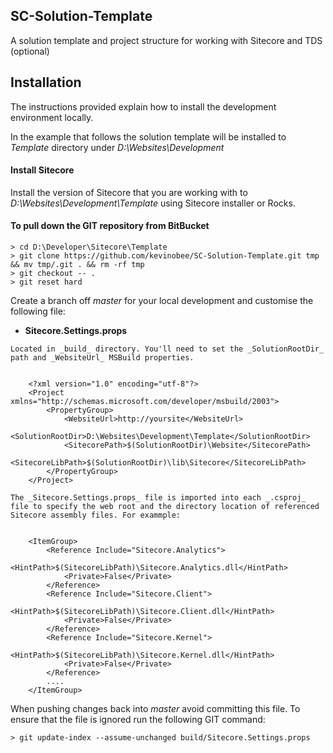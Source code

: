 ## SC-Solution-Template
A solution template and project structure for working with Sitecore and TDS (optional)


## Installation
The instructions provided explain how to install the development environment locally.

In the example  that follows the solution template will be installed to _Template_ directory under _D:\Websites\Development_


#### Install Sitecore
Install the version of Sitecore that you are working  with to _D:\Websites\Development\Template_ using Sitecore installer or Rocks.


#### To pull down the GIT repository from BitBucket

    > cd D:\Developer\Sitecore\Template
	> git clone https://github.com/kevinobee/SC-Solution-Template.git tmp && mv tmp/.git . && rm -rf tmp
	> git checkout -- .
	> git reset hard


Create a branch off _master_ for your local development and customise the following file:

*    __Sitecore.Settings.props__

    Located in _build_ directory. You'll need to set the _SolutionRootDir_ path and _WebsiteUrl_ MSBuild properties. 


        <?xml version="1.0" encoding="utf-8"?>
        <Project xmlns="http://schemas.microsoft.com/developer/msbuild/2003">
            <PropertyGroup>
                <WebsiteUrl>http://yoursite</WebsiteUrl>
                <SolutionRootDir>D:\Websites\Development\Template</SolutionRootDir>
                <SitecorePath>$(SolutionRootDir)\Website</SitecorePath>
                <SitecoreLibPath>$(SolutionRootDir)\lib\Sitecore</SitecoreLibPath>
            </PropertyGroup>
        </Project>

    The _Sitecore.Settings.props_ file is imported into each _.csproj_ file to specify the web root and the directory location of referenced Sitecore assembly files. For exammple:


        <ItemGroup>
            <Reference Include="Sitecore.Analytics">
                <HintPath>$(SitecoreLibPath)\Sitecore.Analytics.dll</HintPath>
                <Private>False</Private>
            </Reference>
            <Reference Include="Sitecore.Client">
                <HintPath>$(SitecoreLibPath)\Sitecore.Client.dll</HintPath>
                <Private>False</Private>
            </Reference>
            <Reference Include="Sitecore.Kernel">
                <HintPath>$(SitecoreLibPath)\Sitecore.Kernel.dll</HintPath>
                <Private>False</Private>
            </Reference>
            ....
        </ItemGroup>



When pushing changes back into _master_ avoid committing this file. To ensure that the file is ignored run the following GIT command:


    > git update-index --assume-unchanged build/Sitecore.Settings.props
